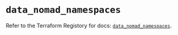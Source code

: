 # `data_nomad_namespaces`

Refer to the Terraform Registory for docs: [`data_nomad_namespaces`](https://www.terraform.io/docs/providers/nomad/d/namespaces).
